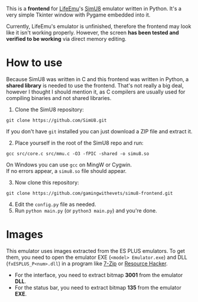 This is a **frontend** for [LifeEmu](https://github.com/LifeEmu)'s [SimU8](https://github.com/LifeEmu/SimU8) emulator written in Python. It's a very simple Tkinter window with Pygame embedded into it.

Currently, LifeEmu's emulator is unfinished, therefore the frontend may look like it isn't working properly. However, the screen **has been tested and verified to be working** via direct memory editing.

# How to use
Because SimU8 was written in C and this frontend was written in Python, a **shared library** is needed to use the frontend.
That's not really a big deal, however I thought I should mention it, as C compilers are usually used for compiling binaries and not shared libraries.

1. Clone the SimU8 repository:
```
git clone https://github.com/SimU8.git
```
If you don't have `git` installed you can just download a ZIP file and extract it.

2. Place yourself in the root of the SimU8 repo and run:
```
gcc src/core.c src/mmu.c -O3 -fPIC -shared -o simu8.so
```
On Windows you can use `gcc` on MingW or Cygwin.  
If no errors appear, a `simu8.so` file should appear.

3. Now clone this repository:
```
git clone https://github.com/gamingwithevets/simu8-frontend.git
```
4. Edit the `config.py` file as needed.
5. Run `python main.py` (or `python3 main.py`) and you're done.

# Images
This emulator uses images extracted from the ES PLUS emulators. To get them, you need to open the emulator EXE (`<model> Emulator.exe`) and DLL (`fxESPLUS_P<num>.dll`) in a program like [7-Zip](https://7-zip.org) or [Resource Hacker](http://angusj.com/resourcehacker).
- For the interface, you need to extract bitmap **3001** from the emulator **DLL**.
- For the status bar, you need to extract bitmap **135** from the emulator **EXE**.
